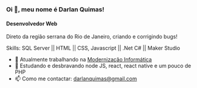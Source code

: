 ### Oi 👋, meu nome é Darlan Quimas!
#### Desenvolvedor Web
Direto da região serrana do Rio de Janeiro, criando e corrigindo bugs!

Skills: SQL Server || HTML || CSS, Javascript || .Net C# || Maker Studio

- 🔭 Atualmente trabalhando na [Modernização Informática](https://www.modernizacao.com.br/)
- 🌱 Estudando e desbravando node JS, react, react native e um pouco de PHP 
- 📫 Como me contactar: darlanquimas@gmail.com 
